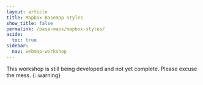 ```yaml
---
layout: article
title: Mapbox Basemap Styles
show_title: false
permalink: /base-maps/mapbox-styles/
aside:
  toc: true
sidebar:
  nav: webmap-workshop
---
```


This workshop is still being developed and not yet complete. Please excuse the mess.
{:.warning}

